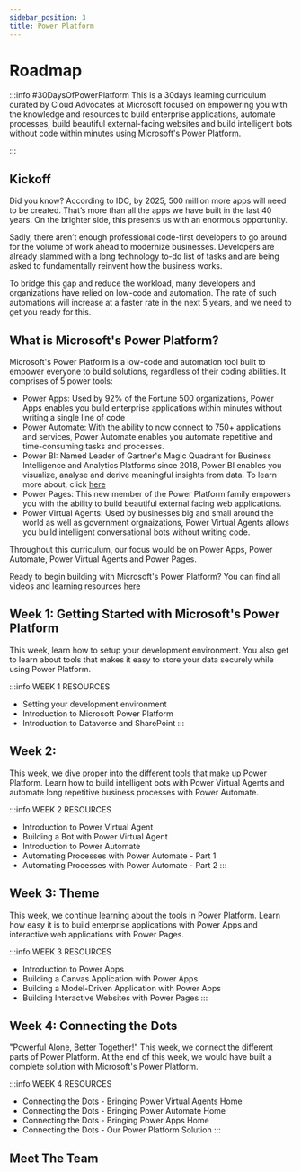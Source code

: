 ```yaml
---
sidebar_position: 3
title: Power Platform
---
```


# Roadmap

:::info #30DaysOfPowerPlatform
This is a 30days learning curriculum curated by Cloud Advocates at Microsoft focused on empowering you with the knowledge and resources to build enterprise applications, automate processes, build beautiful external-facing websites and build intelligent bots without code within minutes using Microsoft's Power Platform.

:::

## Kickoff 
Did you know? According to IDC, by 2025, 500 million more apps will need to be created. That’s more than all the apps we have built in the last 40 years. On the brighter side, this presents us with an enormous opportunity.

Sadly, there aren’t enough professional code-first developers to go around for the volume of work ahead to modernize businesses. Developers are already slammed with a long technology to-do list of tasks and are being asked to fundamentally reinvent how the business works. 

To bridge this gap and reduce the workload, many developers and organizations have relied on low-code and automation. The rate of such automations will increase at a faster rate in the next 5 years, and we need to get you ready for this.

## What is Microsoft's Power Platform?
Microsoft's Power Platform is a low-code and automation tool built to empower everyone to build solutions, regardless of their coding abilities. It comprises of 5 power tools:
- Power Apps: Used by 92% of the Fortune 500 organizations, Power Apps enables you build enterprise applications within minutes without writing a single line of code
- Power Automate: With the ability to now connect to 750+ applications and services, Power Automate enables you automate repetitive and time-consuming tasks and processes.
- Power BI: Named Leader of Gartner's Magic Quadrant for Business Intelligence and Analytics Platforms since 2018, Power BI enables you visualize, analyse and derive meaningful insights from data. To learn more about, click [here](https://techcommunity.microsoft.com/t5/educator-developer-blog/learning-data-analysis-curriculum-and-resources/ba-p/3497797)
- Power Pages: This new member of the Power Platform family empowers you with the ability to build beautiful external facing web applications.
- Power Virtual Agents: Used by businesses big and small around the world as well as government orgnaizations, Power Virtual Agents allows you build intelligent conversational bots without writing code.

Throughout this curriculum, our focus would be on Power Apps, Power Automate, Power Virtual Agents and Power Pages.

Ready to begin building with Microsoft's Power Platform? You can find all videos and learning resources [here](https://techcommunity.microsoft.com/t5/educator-developer-blog/learning-power-platform-in-30days-curriculum-and-resources/ba-p/3504533)

## Week 1: Getting Started with Microsoft's Power Platform
This week, learn how to setup your development environment. You also get to learn about tools that makes it easy to store your data securely while using Power Platform.

:::info WEEK 1 RESOURCES
* Setting your development environment
* Introduction to Microsoft Power Platform
* Introduction to Dataverse and SharePoint
:::

## Week 2: 
This week, we dive proper into the different tools that make up Power Platform. Learn how to build intelligent bots with Power Virtual Agents and automate long repetitive business processes with Power Automate.

:::info WEEK 2 RESOURCES
* Introduction to Power Virtual Agent
* Building a Bot with Power Virtual Agent
* Introduction to Power Automate
* Automating Processes with Power Automate - Part 1
* Automating Processes with Power Automate - Part 2
:::

## Week 3: Theme
This week, we continue learning about the tools in Power Platform. Learn how easy it is to build enterprise applications with Power Apps and interactive web applications with Power Pages.

:::info WEEK 3 RESOURCES
* Introduction to Power Apps
* Building a Canvas Application with Power Apps
* Building a Model-Driven Application with Power Apps
* Building Interactive Websites with Power Pages
:::

## Week 4: Connecting the Dots
"Powerful Alone, Better Together!" This week, we connect the different parts of Power Platform. At the end of this week, we would have built a complete solution with Microsoft's Power Platform.

:::info WEEK 4 RESOURCES
* Connecting the Dots - Bringing Power Virtual Agents Home
* Connecting the Dots - Bringing Power Automate Home
* Connecting the Dots - Bringing Power Apps Home
* Connecting the Dots - Our Power Platform Solution
:::

## Meet The Team
 